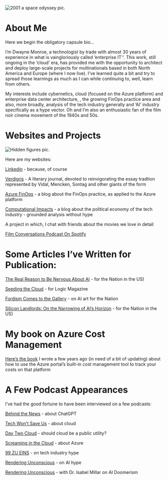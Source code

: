 ![2001 a space odyssey pic.](https://acmpstor.blob.core.windows.net/acmpblob1/2001-bridge.png)
# About Me

Here we begin the obligatory capsule bio…

I’m Dwayne Monroe, a technologist by trade with almost 30 years of experience in what is vaingloriously called ‘enterprise IT'‘. This work, still ongoing in the ‘cloud’ era, has provided me with the opportunity to architect and deploy large-scale projects for multinationals based in both North America and Europe (where I now live). I’ve learned quite a bit and try to spread those learnings as much as I can while continuing to, well, learn from others.

My interests include cybernetics, cloud (focused on the Azure platform) and enterprise data center architecture, , the growing FinOps practice area and also, more broadly, analysis of the tech industry generally and ‘AI’ industry specifically as a hype vector.  Oh and I’m also an enthusiastic fan of the film noir cinema movement of the 1940s and 50s.



# Websites and Projects

![Hidden figures pic.](https://acmpstor.blob.core.windows.net/acmpblob1/Hidden-figures-computer-room.png)


Here are my websites:

[Linkedin](https://www.linkedin.com/in/cloudquistador/) - because, of course

[Verdigris](https://vdgasjournal.com/) - A literary journal, devoted to reinvigorating the essay tradtion represented by Vidal, Mencken, Sontag and other giants of the form


[Azure FinOps](https://azurefinops.blog/) - a blog about the FinOps practice, as applied to the Azure platform

[Computational Impacts](https://monroelab.com/) - a blog about the political economy of the tech industry - grounded analysis without hype

A project in which, I chat with friends about the movies we love in detail

[Film Conversations Podcast On Spotify](https://open.spotify.com/show/3E5dPk4of0pFAVdcTjGbzy)




# Some Articles I’ve Written for Publication:

[The Real Reason to Be Nervous About AI](https://www.thenation.com/article/society/ai-labor-automation-sentient/) - for the Nation in the US)

[Seeding the Cloud](https://logicmag.io/clouds/seeding-the-cloud/) - for Logic Magazine

[Fordism Comes to the Gallery](https://www.thenation.com/article/culture/fordism-ai-art-dall-e/) - on AI art for the Nation

[Silicon Landlords: On the Narrowing of AI’s Horizon](https://www.thenation.com/article/culture/ai-big-tech-monopoly/) - for the Nation in the US)

# My book on Azure Cost Management

[Here’s the book](https://www.azurefinops.com/) I wrote a few years ago (in need of a bit of updating) about how to use the Azure portal’s built-in cost management tool to track your costs on that platform

# A Few Podcast Appearances

I’ve had the good fortune to have been interviewed on a few podcasts:

[Behind the News](https://podcasts.apple.com/za/podcast/behind-the-news-2-9-23/id73801817?i=1000598944636) - about ChatGPT

[Tech Won’t Save Us](https://podcasts.apple.com/us/podcast/how-the-cloud-reshaped-the-internet-w-dwayne-monroe/id1507621076?i=1000570674585) - about cloud

[Day Two Cloud](https://daytwocloud.io/podcast/day-two-cloud-083-should-cloud-be-a-public-utility/) - should cloud be a public utility?

[Screaming in the Cloud](https://podcasts.apple.com/us/podcast/all-things-azure-with-dwayne-monroe/id1361244178?i=1000480314727) - about Azure

[99 ZU EINS](https://youtu.be/q6s5WnomgpY) - on tech industry hype

[Rendering Unconscious](https://soundcloud.com/highbrowlowlife/ru188-dwayne-monroe-cloud-architect-marxist-tech-analyst-internet-polemicist-on-ai-propaganda) - on AI hype

[Rendering Unconscious](https://youtu.be/_54STS6XhtU) - with Dr. Isabel Millar on AI Doomerism
